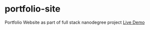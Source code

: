 # portfolio-site
Portfolio Website as part of full stack nanodegree project [Live Demo](https://ashcyber.github.io/portfolio-site/index.html)
